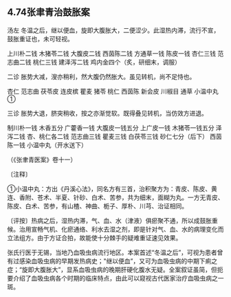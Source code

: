 ## 4.74张聿青治鼓胀案

汤左 冬温之后，继以便血，旋即大腹胀大，二便涩少。此湿热内滞，流行不宣，鼓胀重证也，未可轻视。

上川朴二钱 木猪苓二钱 大腹皮二钱 西茵陈二钱 方通草一钱 陈皮一钱 杏仁三钱 范志曲二钱 桃仁三钱 建泽泻二钱 鸡内金四个（炙，研细末，调服）

二诊 胀势大减，溲亦稍利，然大腹仍然胀大。虽见转机，尚不足恃也。

杏仁 范志曲 茯苓皮 连皮槟 瞿麦 猪苓 桃仁 西茵陈 新会皮 川椒目 通草 小温中丸①

三诊 胀势大退，脐突稍收，按之亦渐觉软。既得叠见转机，当仿效方进退。

制川朴一钱 木香五分 广藿香一钱 大腹皮一钱五分 上广皮一钱 木猪苓一钱五分 泽泻二钱 杏、桃仁各二钱 范志曲三钱 瞿麦三钱 白茯苓三钱 砂仁七分（后下） 西茵陈一钱 小温中丸（开水送下）

（《张聿青医案》卷十一）

〔注释〕

①小温中丸：方出《丹溪心法》，同名方有三首，治积聚方为：青皮、陈皮、黄连、香附、苍术、半夏、针砂、白术、苦参，共为细末，面糊为丸。一方无青皮、陈皮、白术、苦参，有山楂、神曲、栀子、厚朴、川芎、治证相同。

〔评按〕热病之后，湿热内滞，气、血、水（津液）俱瘀聚不通，所以成鼓胀重候。治用宣畅气机、化瘀通络、利水去湿之剂，即是针对气、血、水的病理变化而立法组方。由于方证合拍，故能使十分棘手的疑难重证速见效果。

张氏行医于无锡，当地乃血吸虫病流行地区。本案首述“冬温之后”，可视为患者曾有过感染血吸虫病的早期发热病史；"继以便血”，又可为血吸虫病的中期下痢之症；“旋即大腹胀大”，显系血吸虫病的晚期肝硬化腹水无疑。全案叙证虽简，但扼要介绍了血吸虫病各个时期的临床特点，由此可以窥视古代医家治疗血吸虫病之一斑。

